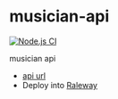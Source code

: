 # musician-api

[![Node.js CI](https://github.com/docentedev/musician-api/actions/workflows/node.js.yml/badge.svg)](https://github.com/docentedev/musician-api/actions/workflows/node.js.yml)

musician api

- [api url](https://musician-api-production.up.railway.app/)
- Deploy into [Raleway](https://railway.app/)

